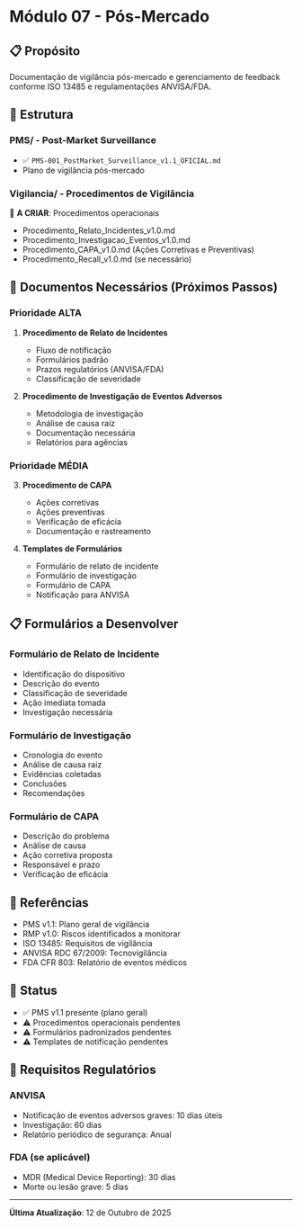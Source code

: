 # Módulo 07 - Pós-Mercado

## 📋 Propósito

Documentação de vigilância pós-mercado e gerenciamento de feedback conforme ISO 13485 e regulamentações ANVISA/FDA.

## 📂 Estrutura

### PMS/ - Post-Market Surveillance
- ✅ `PMS-001_PostMarket_Surveillance_v1.1_OFICIAL.md`
- Plano de vigilância pós-mercado

### Vigilancia/ - Procedimentos de Vigilância
📝 **A CRIAR**: Procedimentos operacionais
- Procedimento_Relato_Incidentes_v1.0.md
- Procedimento_Investigacao_Eventos_v1.0.md
- Procedimento_CAPA_v1.0.md (Ações Corretivas e Preventivas)
- Procedimento_Recall_v1.0.md (se necessário)

## 🎯 Documentos Necessários (Próximos Passos)

### Prioridade ALTA
1. **Procedimento de Relato de Incidentes**
   - Fluxo de notificação
   - Formulários padrão
   - Prazos regulatórios (ANVISA/FDA)
   - Classificação de severidade

2. **Procedimento de Investigação de Eventos Adversos**
   - Metodologia de investigação
   - Análise de causa raiz
   - Documentação necessária
   - Relatórios para agências

### Prioridade MÉDIA
3. **Procedimento de CAPA**
   - Ações corretivas
   - Ações preventivas
   - Verificação de eficácia
   - Documentação e rastreamento

4. **Templates de Formulários**
   - Formulário de relato de incidente
   - Formulário de investigação
   - Formulário de CAPA
   - Notificação para ANVISA

## 📋 Formulários a Desenvolver

### Formulário de Relato de Incidente
- Identificação do dispositivo
- Descrição do evento
- Classificação de severidade
- Ação imediata tomada
- Investigação necessária

### Formulário de Investigação
- Cronologia do evento
- Análise de causa raiz
- Evidências coletadas
- Conclusões
- Recomendações

### Formulário de CAPA
- Descrição do problema
- Análise de causa
- Ação corretiva proposta
- Responsável e prazo
- Verificação de eficácia

## 🔗 Referências

- PMS v1.1: Plano geral de vigilância
- RMP v1.0: Riscos identificados a monitorar
- ISO 13485: Requisitos de vigilância
- ANVISA RDC 67/2009: Tecnovigilância
- FDA CFR 803: Relatório de eventos médicos

## 📝 Status

- ✅ PMS v1.1 presente (plano geral)
- ⚠️ Procedimentos operacionais pendentes
- ⚠️ Formulários padronizados pendentes
- ⚠️ Templates de notificação pendentes

## 🚨 Requisitos Regulatórios

### ANVISA
- Notificação de eventos adversos graves: 10 dias úteis
- Investigação: 60 dias
- Relatório periódico de segurança: Anual

### FDA (se aplicável)
- MDR (Medical Device Reporting): 30 dias
- Morte ou lesão grave: 5 dias

---

**Última Atualização**: 12 de Outubro de 2025

